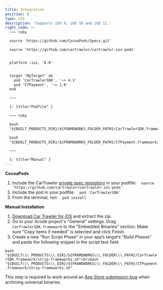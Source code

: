 ```yaml
---
title: Integration
position: 0
type: iOS
description: 'Supports iOS 9, iOS 10 and iOS 11.'
right_code: >-
  ~~~ ruby

  source 'https://github.com/CocoaPods/Specs.git'

  source 'https://github.com/cartrawler/cartrawler-ios-pods'


  platform :ios, '8.0'


  target ‘MyTarget’ do
    pod 'CarTrawlerSDK', '~> 4.1'
    pod 'CTPayment', '~> 1.0'
  end

  ~~~

  {: title="Podfile" }

  ~~~ ruby

  bash
  "${BUILT_PRODUCTS_DIR}/${FRAMEWORKS_FOLDER_PATH}/CarTrawlerSDK.framework/strip-frameworks.sh"

  bash
  "${BUILT_PRODUCTS_DIR}/${FRAMEWORKS_FOLDER_PATH}/CTPayment.framework/strip-frameworks.sh"

  ~~~

  {: title="Manual" }
---
```



**CocoaPods**

1. Include the CarTrawler [private spec repository](http://guides.cocoapods.org/making/private-cocoapods.html) in your podfile:    `source 'https://github.com/cartrawler/cartrawler-ios-pods'`
2. Include the pod in your podfile:    `pod 'CarTrawlerSDK'`
3. From the terminal, run:    `pod install`

**Manual Installation**

1. [Download Car Trawler for iOS](https://github.com/cartrawler/cartrawler-ios-sdk/archive/master.zip) and extract the zip.
2. Go to your Xcode project's "General" settings. Drag `CarTrawlerSDK.framework` to the "Embedded Binaries" section. Make sure "Copy items if needed" is selected and click Finish.
3. Create a new "Run Script Phase" in your app’s target’s "Build Phases" and paste the following snippet in the script text field

`bash "${BUILT\\\_PRODUCTS\\\_DIR}/${FRAMEWORKS\\\_FOLDER\\\_PATH}/CarTrawlerSDK.framework/strip-frameworks.sh"<br>bash "${BUILT\\\_PRODUCTS\\\_DIR}/${FRAMEWORKS\\\_FOLDER\\\_PATH}/CTPayment.framework/strip-frameworks.sh"`

This step is required to work around an [App Store submission bug](http://www.openradar.me/radar?id=6409498411401216) when archiving universal binaries.